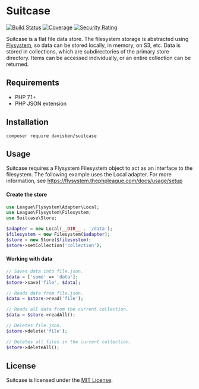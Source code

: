 # Suitcase

[![Build Status](https://travis-ci.org/davisben/suitcase.svg?branch=master)](https://travis-ci.org/davisben/suitcase) [![Coverage](https://sonarcloud.io/api/project_badges/measure?project=davisben_suitcase&metric=coverage)](https://sonarcloud.io/dashboard?id=davisben_suitcase) [![Security Rating](https://sonarcloud.io/api/project_badges/measure?project=davisben_suitcase&metric=security_rating)](https://sonarcloud.io/dashboard?id=davisben_suitcase)

Suitcase is a flat file data store. The filesystem storage is abstracted using [Flysystem](https://flysystem.thephpleague.com/), so data can be stored locally, in memory, on S3, etc. Data is stored in collections, which are subdirectories of the primary store directory. Items can be accessed individually, or an entire collection can be returned.

## Requirements
- PHP 7.1+
- PHP JSON extension

## Installation
```
composer require davisben/suitcase
```

## Usage
Suitcase requires a Flysystem Filesystem object to act as an interface to the filesystem. The following example uses the Local adapter. For more information, see https://flysystem.thephpleague.com/docs/usage/setup

#### Create the store
```php
use League\Flysystem\Adapter\Local;
use League\Flysystem\Filesystem;
use Suitcase\Store;

$adapter = new Local(__DIR__ . '/data');
$filesystem = new Filesystem($adapter);
$store = new Store($filesystem);
$store->setCollection('collection');
```

#### Working with data
```php
// Saves data into file.json.
$data = ['some' => 'data'];
$store->save('file', $data); 

// Reads data from file.json.
$data = $store->read('file');

// Reads all data from the current collection.
$data = $store->readAll();

// Deletes file.json.
$store->delete('file'); 

// Deletes all files in the current collection.
$store->deleteAll();
```

## License
Suitcase is licensed under the [MIT License](https://github.com/davisben/suitcase/blob/master/LICENSE).
